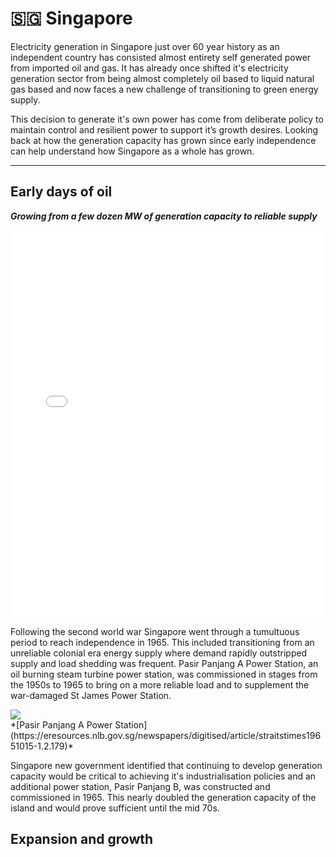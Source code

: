 # 🇸🇬 Singapore 

Electricity generation in Singapore just over 60 year history as an independent country has consisted almost entirety self generated power from imported oil and gas. It has already once shifted it's electricity generation sector from being almost completely oil based to liquid natural gas based and now faces a new challenge of transitioning to green energy supply.

This decision to generate it's own power has come from deliberate policy to maintain control and resilient power to support it’s growth desires. Looking back at how the generation capacity has grown since early independence can help understand how Singapore as a whole has grown. 

---

## Early days of oil 

***Growing from a few dozen MW of generation capacity to reliable supply***

<iframe src="assets/singapore_energy_cap_1953_1975.html" width="100%" height="620" frameborder="0"></iframe>

Following the second world war Singapore went through a tumultuous period to reach independence in 1965. This included transitioning from an unreliable colonial era energy supply where demand rapidly outstripped supply and load shedding was frequent. Pasir Panjang A Power Station, an oil burning steam turbine power station, was commissioned in stages from the 1950s to 1965 to bring on a more reliable load and to supplement  the war-damaged St James Power Station. 

<img src="assets/Images/Pasir Panjang A Power Station.png" style="display: block; margin: auto;" />
*[Pasir Panjang A Power Station](https://eresources.nlb.gov.sg/newspapers/digitised/article/straitstimes19651015-1.2.179)*

Singapore new government identified that continuing to develop generation capacity would be critical to achieving it's industrialisation policies and an additional power station, Pasir Panjang B, was constructed and commissioned in 1965. This nearly doubled the generation capacity of the island and would prove sufficient until the mid 70s. 

## Expansion and growth







